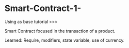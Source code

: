 # Smart-Contract-1-
Using as base tutorial >>>

Smart Contract focused in the transaction of a product.

Learned: Require, modifiers, state variable, use of currency.
